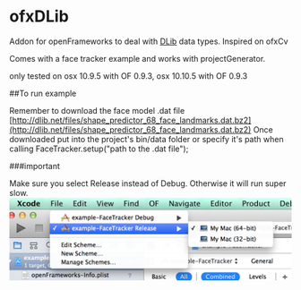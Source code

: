 ofxDLib
=======

Addon for openFrameworks to deal with [DLib](http://dlib.net/) data types.
Inspired on ofxCv

Comes with a face tracker example and works with projectGenerator.

only tested on osx 10.9.5 with OF 0.9.3, osx 10.10.5 with OF 0.9.3


##To run example

Remember to download the face model .dat file [http://dlib.net/files/shape_predictor_68_face_landmarks.dat.bz2](http://dlib.net/files/shape_predictor_68_face_landmarks.dat.bz2)
Once downloaded put into the project's bin/data folder or specify it's path when calling FaceTracker.setup("path to the .dat file");

###important

Make sure you select Release instead of Debug. Otherwise it will run super slow.
![image](img/selectrelease.png)


